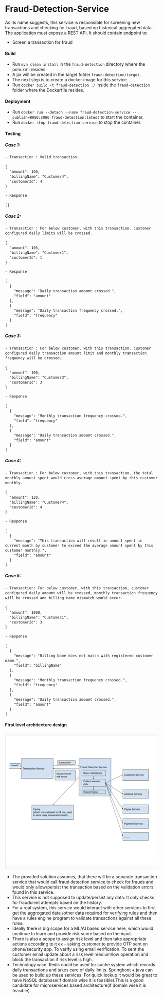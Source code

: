 # Fraud-Detection-Service

As its name suggests, this service is responsible for screening new transactions and checking for fraud, based on historical aggregated data. The application must expose a REST API. It should contain endpoint to:
  - Screen a transaction for fraud

#### Build
 - Run `mvn clean install` in the `fraud-detection` directory where the pom.xml resides.
 - A jar will be created in the target folder `fraud-detection/target`.
 - The next step is to create a docker image for this service.
 - Run `docker build -t fraud-detection ./` inside the `fraud-detection` folder where the Dockerfile resides.
 
#### Deployment
 - Run `docker run --detach --name fraud-detection-service --publish=8080:8080 fraud-detection:latest` to start the container.
 - Run `docker stop fraud-detection-service` to stop the container.
 

#### Testing

##### Case 1:
```
- Transaction : Valid transaction.

{
  "amount": 100,
  "billingName": "Customer4",
  "customerId": 4
}
```
```
- Response

[] 
```

##### Case 2:
```
- Transaction : For below customer, with this transaction, customer configured daily limits will be crossed.

{
  "amount": 105,
  "billingName": "Customer1",
  "customerId": 1
}
```
```
- Response

[
  {
    "message": "Daily transaction amount crossed.",
    "field": "amount"
  },
  {
    "message": "Daily transaction frequency crossed.",
    "field": "frequency"
  }
]
```
##### Case 3:
```
- Transaction : For below customer, with this transaction, customer configured daily transaction amount limit and monthly transaction frequency will be crossed.

{
  "amount": 100,
  "billingName": "Customer3",
  "customerId": 3
}
```
```
- Response

[
  {
    "message": "Monthly transaction frequency crossed.",
    "field": "frequency"
  },
  {
    "message": "Daily transaction amount crossed.",
    "field": "amount"
  }
]
```

##### Case 4:
```
- Transaction : For below customer, with this transaction, the total monthly amount spent would cross average amount spent by this customer monthly.

{
  "amount": 120,
  "billingName": "Customer4",
  "customerId": 4
}
```
```
- Response

[
  {
    "message": "This transaction will result in amount spent in current month by customer to exceed the average amount spent by this customer monthly.",
    "field": "amount"
  }
]
```
##### Case 5:
```
- Transaction: For below customer, with this transaction, customer configured daily amount will be crossed, monthly transaction frequency will be crossed and billing name mismatch would occur.

{
  "amount": 1000,
  "billingName": "Customer1",
  "customerId": 3
}
```
```
- Response

[
  {
    "message": "Billing Name does not match with registered customer name.",
    "field": "billingName"
  },
  {
    "message": "Monthly transaction frequency crossed.",
    "field": "frequency"
  },
  {
    "message": "Daily transaction amount crossed.",
    "field": "amount"
  }
]
```

#### First level architecture design

![First level architecture design](src/main/resources/static/first_level_design.png)

* The provided solution assumes, that there will be a separate transaction service that would call fraud detection service to check for frauds and would only allow/persist the transaction based on the validation errors found in this service.
* This service is not supposed to update/persist any data. It only checks for fraudulent attempts based on the history.
* For a real system, this service would interact with other services to first get the aggregated data /other data required for verifying rules and then have a rules engine program to validate transactions against all these rules.
* Ideally there is big scope for a ML/AI based service here, which would continue to learn and provide risk score based on the input.
* There is also a scope to assign risk level and then take appropriate actions according to it ex - asking customer to provide OTP sent on phone/security app. To verify using email verification. To sent the customer email update about a risk level medium/low operation and block the transaction if risk level is high.
* Technology wise: Redis could be used for cache system which records daily transactions and takes care of daily limits.
Springboot + java can be used to build up these services. For quick lookup it would be great to have NoSQL database(if domain wise it is feasible).This is a good candidate for microservices based architecture(if domain wise it is feasible).
